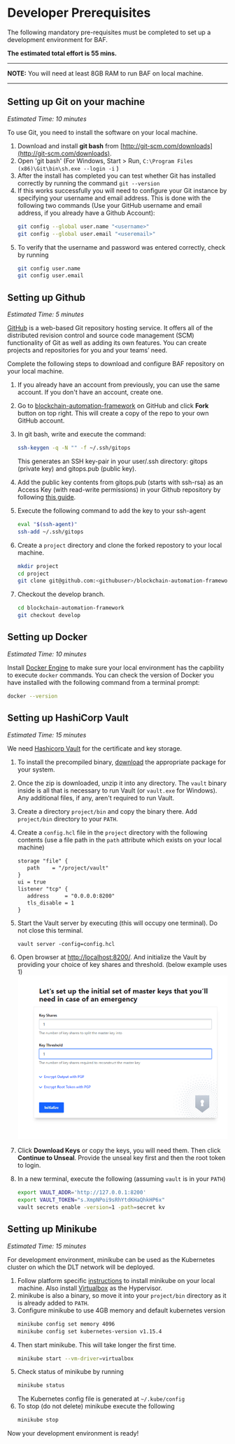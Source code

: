 Developer Prerequisites
=======================

The following mandatory pre-requisites must be completed to set up a development environment for BAF.

**The estimated total effort is 55 mins.**

---
**NOTE:** You will need at least 8GB RAM to run BAF on local machine.

---

## Setting up Git on your machine
*Estimated Time: 10 minutes*

To use Git, you need to install the software on your local machine.
1. Download and install **git bash** from [http://git-scm.com/downloads](http://git-scm.com/downloads).
1. Open 'git bash' (For Windows, Start > Run, `C:\Program Files (x86)\Git\bin\sh.exe --login -i` )
1. After the install has completed you can test whether Git has installed correctly by running the command `git --version`
1. If this works successfully you will need to configure your Git instance by specifying your username and email address. This is done with the following two commands (Use your GitHub username and email address, if you already have a Github Account):
   ```bash
   git config --global user.name "<username>"
   git config --global user.email "<useremail>"
   ```
1. To verify that the username and password was entered correctly, check by running
   ```bash
   git config user.name
   git config user.email
   ```
   
## Setting up Github
*Estimated Time: 5 minutes*

[GitHub](https://github.com/) is a web-based Git repository hosting service. It offers all of the distributed revision control and source code management (SCM) functionality of Git as well as adding its own features. You can create projects and repositories for you and your teams’ need.

Complete the following steps to download and configure BAF repository on your local machine.
1. If you already have an account from previously, you can use the same account. If you don't have an account, create one.
1. Go to [blockchain-automation-framework](https://github.com/hyperledger-labs/blockchain-automation-framework) on GitHub and click **Fork** button on top right. This will create a copy of the repo to your own GitHub account.
1. In git bash, write and execute the command: 

   ```bash
   ssh-keygen -q -N "" -f ~/.ssh/gitops
   ```    
   This generates an SSH key-pair in your user/.ssh directory: gitops (private key) and gitops.pub (public key).
1. Add the public key contents from gitops.pub (starts with ssh-rsa) as an Access Key (with read-write permissions) in your Github repository by following [this guide](https://help.github.com/en/github/authenticating-to-github/adding-a-new-ssh-key-to-your-github-account).
1. Execute the following command to add the key to your ssh-agent
   ```bash
   eval "$(ssh-agent)"
   ssh-add ~/.ssh/gitops
   ```
1. Create a `project` directory and clone the forked repostory to your local machine.
   ```bash
   mkdir project
   cd project
   git clone git@github.com:<githubuser>/blockchain-automation-framework.git
   ```
1. Checkout the develop branch. 
   ```bash
   cd blockchain-automation-framework
   git checkout develop
   ```

## Setting up Docker
*Estimated Time: 10 minutes*

Install [Docker Engine](https://docs.docker.com/install/) to make sure your local environment has the capbility to execute `docker` commands.
You can check the version of Docker you have installed with the following
command from a terminal prompt:
```bash
docker --version
```

## Setting up HashiCorp Vault
*Estimated Time: 15 minutes*

We need [Hashicorp Vault](https://www.vaultproject.io/) for the certificate and key storage.
1. To install the precompiled binary, [download](https://www.vaultproject.io/downloads/) the appropriate package for your system. 
1. Once the zip is downloaded, unzip it into any directory. The `vault` binary inside is all that is necessary to run Vault (or `vault.exe` for Windows). Any additional files, if any, aren't required to run Vault.

1. Create a directory `project/bin` and copy the binary there. Add `project/bin` directory to your `PATH`.
1. Create a `config.hcl` file in the `project` directory with the following contents (use a file path in the `path` attribute which exists on your local machine)
   ```
   storage "file" {
      path    = "/project/vault"
   }
   ui = true
   listener "tcp" {
      address     = "0.0.0.0:8200"
      tls_disable = 1
   }
   ```
1. Start the Vault server by executing (this will occupy one terminal). Do not close this terminal.
   ```
   vault server -config=config.hcl
   ```
1. Open browser at [http://localhost:8200/](http://localhost:8200/). And initialize the Vault by providing your choice of key shares and threshold. (below example uses 1)
![](./../_static/vault-init.png)
1. Click **Download Keys** or copy the keys, you will need them. Then click **Continue to Unseal**. Provide the unseal key first and then the root token to login.
1. In a new terminal, execute the following (assuming `vault` is in your `PATH`)
   ```bash
   export VAULT_ADDR='http://127.0.0.1:8200'
   export VAULT_TOKEN="s.XmpNPoi9sRhYtdKHaQhkHP6x"
   vault secrets enable -version=1 -path=secret kv
   ```

## Setting up Minikube
*Estimated Time: 15 minutes*

For development environment, minikube can be used as the Kubernetes cluster on which the DLT network will be deployed.

1. Follow platform specific [instructions](https://kubernetes.io/docs/tasks/tools/install-minikube/) to install minikube on your local machine. Also install [Virtualbox](https://www.virtualbox.org/wiki/Downloads) as the Hypervisor.
1. minikube is also a binary, so move it into your `project/bin` directory as it is already added to `PATH`.
1. Configure minikube to use 4GB memory and default kubernetes version
   ```bash
   minikube config set memory 4096
   minikube config set kubernetes-version v1.15.4
   ```
1. Then start minikube. This will take longer the first time.
   ```bash
   minikube start --vm-driver=virtualbox
   ```
1. Check status of minikube by running
   ```bash
   minikube status
   ```
   The Kubernetes config file is generated at `~/.kube/config`
1. To stop (do not delete) minikube execute the following
   ```bash
   minikube stop
   ```
Now your development environment is ready!
